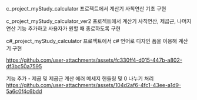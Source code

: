 c_project_myStudy_calculator 프로젝트에서 계산기 사칙연산 기초 구현

c_project_myStudy_calculator_ver2 프로젝트에서 계산기 사칙연산, 제곱근, 나머지 연산 기능 추가하고 사용자가 원할 때 종료하도록 구현

c#_project_myStudy_calculator 프로젝트에서 c# 언어로 디자인 폼을 이용해 계산기 구현


https://github.com/user-attachments/assets/fc330ff4-d015-447b-a802-df3bc50a7595


기능 추가 - 제곱 및 제곱근 계산 에러 메세지 핸들링 및 0 나누기 처리
https://github.com/user-attachments/assets/104d2af6-4fc1-43ee-a1d9-5a6c0f4c6bdd

